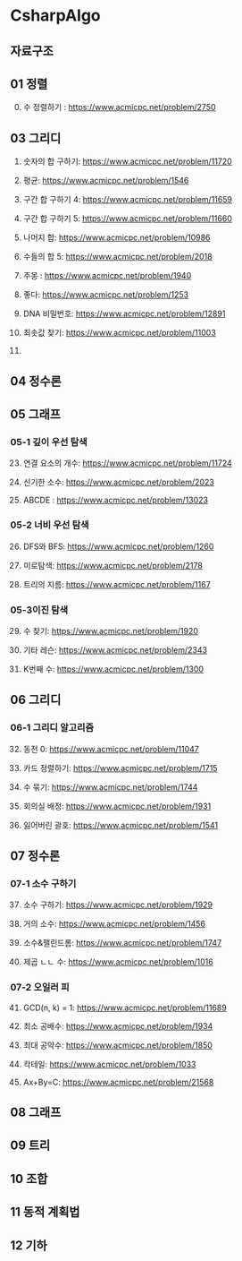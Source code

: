 # CsharpAlgo

## 자료구조
## 01 정렬
00. 수 정렬하기 : https://www.acmicpc.net/problem/2750

## 03 그리디
01. 숫자의 합 구하기: https://www.acmicpc.net/problem/11720

02. 평균: https://www.acmicpc.net/problem/1546

03. 구간 합 구하기 4: https://www.acmicpc.net/problem/11659

04. 구간 합 구하기 5: https://www.acmicpc.net/problem/11660

05. 나머지 합: https://www.acmicpc.net/problem/10986

06. 수들의 합 5: https://www.acmicpc.net/problem/2018

07. 주몽 : https://www.acmicpc.net/problem/1940

08. 좋다: https://www.acmicpc.net/problem/1253

09. DNA 비밀번호: https://www.acmicpc.net/problem/12891

10. 최솟값 찾기: https://www.acmicpc.net/problem/11003

11. 

## 04 정수론

## 05 그래프
### 05-1 깊이 우선 탐색
23. 연결 요소의 개수: https://www.acmicpc.net/problem/11724

24. 신기한 소수: https://www.acmicpc.net/problem/2023

25. ABCDE : https://www.acmicpc.net/problem/13023
### 05-2 너비 우선 탐색
26. DFS와 BFS: https://www.acmicpc.net/problem/1260

27. 미로탐색: https://www.acmicpc.net/problem/2178

28. 트리의 지름: https://www.acmicpc.net/problem/1167
### 05-3이진 탐색
29. 수 찾기: https://www.acmicpc.net/problem/1920

30. 기타 레슨: https://www.acmicpc.net/problem/2343

31. K번째 수: https://www.acmicpc.net/problem/1300

## 06 그리디
### 06-1 그리디 알고리즘

32. 동전 0: https://www.acmicpc.net/problem/11047

33. 카드 정렬하기: https://www.acmicpc.net/problem/1715

34. 수 묶기: https://www.acmicpc.net/problem/1744

35. 회의실 배정: https://www.acmicpc.net/problem/1931

36. 잃어버린 괄호: https://www.acmicpc.net/problem/1541

## 07 정수론
### 07-1 소수 구하기
37. 소수 구하기: https://www.acmicpc.net/problem/1929

38. 거의 소수: https://www.acmicpc.net/problem/1456

39. 소수&팰린드롬: https://www.acmicpc.net/problem/1747

40. 제곱 ㄴㄴ 수: https://www.acmicpc.net/problem/1016

### 07-2 오일러 피

41. GCD(n, k) = 1: https://www.acmicpc.net/problem/11689

42. 최소 공배수: https://www.acmicpc.net/problem/1934

43. 최대 공약수: https://www.acmicpc.net/problem/1850

44. 칵테일: https://www.acmicpc.net/problem/1033

45. Ax+By=C: https://www.acmicpc.net/problem/21568
## 08 그래프

## 09 트리

## 10 조합

## 11 동적 계획법

## 12 기하
